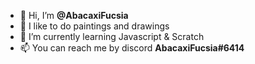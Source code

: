 - 👋 Hi, I’m **@AbacaxiFucsia**
- 👀 I like to do paintings and drawings
- 🌱 I’m currently learning Javascript & Scratch
- 📫 You can reach me by discord **AbacaxiFucsia#6414**

<!---
AbacaxiFucsia/AbacaxiFucsia is a ✨ special ✨ repository because its `README.md` (this file) appears on your GitHub profile.
You can click the Preview link to take a look at your changes.
--->
